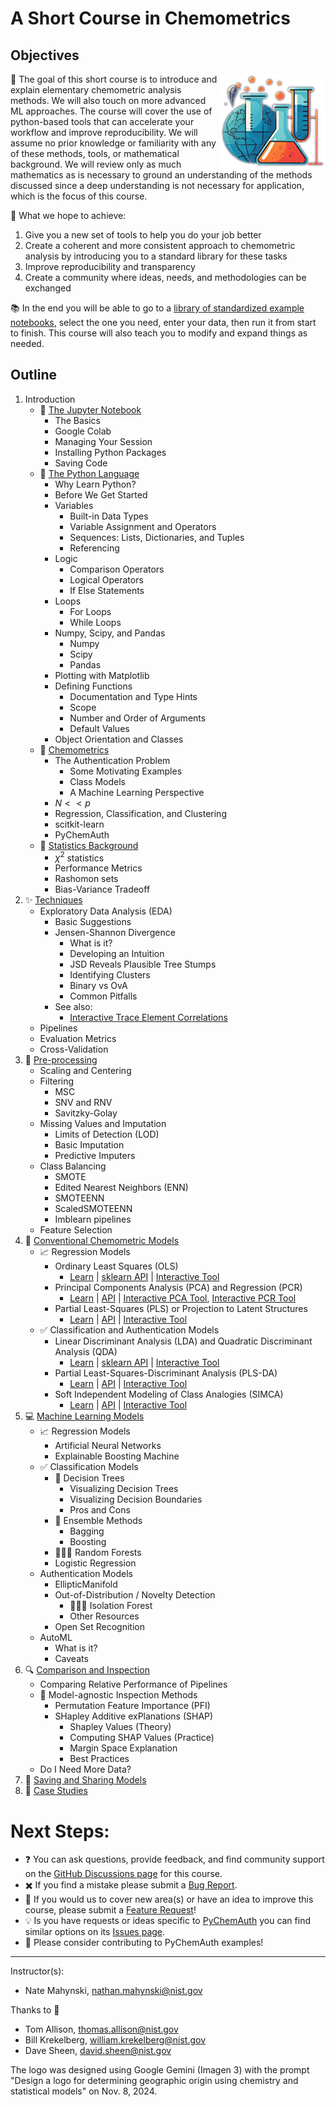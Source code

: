 # A Short Course in Chemometrics

## Objectives

<img src="logo.png" height=150 align="right"/>

:dart: The goal of this short course is to introduce and explain elementary chemometric analysis methods.  We will also touch on more advanced ML approaches.  The course will cover the use of python-based tools that can accelerate your workflow and improve reproducibility. We will assume no prior knowledge or familiarity with any of these methods, tools, or mathematical background.  We will review only as much mathematics as is necessary to ground an understanding of the methods discussed since a deep understanding is not necessary for application, which is the focus of this course.

:rocket: What we hope to achieve:
1. Give you a new set of tools to help you do your job better
2. Create a coherent and more consistent approach to chemometric analysis by introducing you to a standard library for these tasks
3. Improve reproducibility and transparency
4. Create a community where ideas, needs, and methodologies can be exchanged

:books: In the end you will be able to go to a [library of standardized example notebooks](https://pychemauth.readthedocs.io/en/latest/applications.html), select the one you need, enter your data, then run it from start to finish.  This course will also teach you to modify and expand things as needed.

## Outline
1. Introduction
    * 📓 [The Jupyter Notebook](https://github.com/mahynski/chemometric-carpentry/blob/main/notebooks/1.1_The_Jupyter_Notebook.ipynb)
        * The Basics
        * Google Colab
        * Managing Your Session
        * Installing Python Packages
        * Saving Code 
    * 🐍 [The Python Language](https://github.com/mahynski/chemometric-carpentry/blob/main/notebooks/1.2_The_Python_Language.ipynb)
        * Why Learn Python?
        * Before We Get Started
        * Variables
            * Built-in Data Types
            * Variable Assignment and Operators
            * Sequences: Lists, Dictionaries, and Tuples
            * Referencing
        * Logic
            * Comparison Operators
            * Logical Operators
            * If Else Statements
        * Loops
            * For Loops
            * While Loops
        * Numpy, Scipy, and Pandas
            * Numpy
            * Scipy
            * Pandas
        * Plotting with Matplotlib
        * Defining Functions
            * Documentation and Type Hints
            * Scope
            * Number and Order of Arguments
            * Default Values
        * Object Orientation and Classes
    * 🔬 [Chemometrics](https://github.com/mahynski/chemometric-carpentry/blob/main/notebooks/1.3_Chemometrics.ipynb)
        * The Authentication Problem
            * Some Motivating Examples
            * Class Models
            * A Machine Learning Perspective 
        * $N << p$
        * Regression, Classification, and Clustering
        * scitkit-learn
        * PyChemAuth
    * 🔮 [Statistics Background](https://github.com/mahynski/chemometric-carpentry/blob/main/notebooks/1.4_Statistics_Background.ipynb)
        * $\chi^2$ statistics 
        * Performance Metrics
        * Rashomon sets
        * Bias-Variance Tradeoff 
2. ✨ [Techniques](https://github.com/mahynski/chemometric-carpentry/blob/main/notebooks/2_Techniques.ipynb)
    * Exploratory Data Analysis (EDA)
        * Basic Suggestions
        * Jensen-Shannon Divergence
            * What is it?
            * Developing an Intuition
            * JSD Reveals Plausible Tree Stumps
            * Identifying Clusters
            * Binary vs OvA
            * Common Pitfalls
        * See also:
            * [Interactive Trace Element Correlations](https://chemometric-carpentry-periodic-table.streamlit.app/)
    * Pipelines
    * Evaluation Metrics
    * Cross-Validation 
3. 🚦 [Pre-processing](https://github.com/mahynski/chemometric-carpentry/blob/main/notebooks/3_Preprocessing.ipynb)
    * Scaling and Centering
    * Filtering
       * MSC
       * SNV and RNV
       * Savitzky-Golay  
    * Missing Values and Imputation
       * Limits of Detection (LOD)
       * Basic Imputation
       * Predictive Imputers  
    * Class Balancing
       * SMOTE
       * Edited Nearest Neighbors (ENN)
       * SMOTEENN
       * ScaledSMOTEENN
       * Imblearn pipelines
    * Feature Selection 
4. 🔳 [Conventional Chemometric Models](https://github.com/mahynski/chemometric-carpentry/blob/main/notebooks/4_Conventional_Chemometric_Models.ipynb)
    * 📈 Regression Models
        * Ordinary Least Squares (OLS)
            * [Learn](https://pychemauth.readthedocs.io/en/latest/jupyter/learn/ols.html) | [sklearn API](https://scikit-learn.org/stable/modules/linear_model.html) | [Interactive Tool](https://chemometric-carpentry-ols.streamlit.app/)
        * Principal Components Analysis (PCA) and Regression (PCR)
            * [Learn](https://pychemauth.readthedocs.io/en/latest/jupyter/learn/pca_pcr.html) | [API](https://pychemauth.readthedocs.io/en/latest/jupyter/api/pca.html) | [Interactive PCA Tool](https://chemometric-carpentry-pca.streamlit.app/), [Interactive PCR Tool](https://chemometric-carpentry-pcr.streamlit.app/)
        * Partial Least-Squares (PLS) or Projection to Latent Structures
            * [Learn](https://pychemauth.readthedocs.io/en/latest/jupyter/learn/pls.html) | [API](https://pychemauth.readthedocs.io/en/latest/jupyter/api/pls.html) | [Interactive Tool](https://chemometric-carpentry-pls.streamlit.app/)
    * ✅ Classification and Authentication Models
        * Linear Discriminant Analysis (LDA) and Quadratic Discriminant Analysis (QDA)
            * [Learn](https://pychemauth.readthedocs.io/en/latest/jupyter/learn/lda.html) | [sklearn API](https://scikit-learn.org/stable/modules/generated/sklearn.discriminant_analysis.LinearDiscriminantAnalysis.html) | [Interactive Tool](https://chemometric-carpentry-lda.streamlit.app/)
        * Partial Least-Squares-Discriminant Analysis (PLS-DA)
            * [Learn](https://pychemauth.readthedocs.io/en/latest/jupyter/learn/plsda.html) | [API](https://pychemauth.readthedocs.io/en/latest/jupyter/api/plsda.html) | [Interactive Tool](https://chemometric-carpentry-plsda.streamlit.app/)
        * Soft Independent Modeling of Class Analogies (SIMCA)
            * [Learn](https://pychemauth.readthedocs.io/en/latest/jupyter/learn/simca.html) | [API](https://pychemauth.readthedocs.io/en/latest/jupyter/api/simca.html) | [Interactive Tool](https://chemometric-carpentry-ddsimca.streamlit.app/)
5. 💻 [Machine Learning Models](https://github.com/mahynski/chemometric-carpentry/blob/main/notebooks/5_Machine_Learning_Models.ipynb)
    * 📈 Regression Models
        * Artificial Neural Networks
        * Explainable Boosting Machine 
    * ✅ Classification Models
        * 🌳 Decision Trees
           * Visualizing Decision Trees
           * Visualizing Decision Boundaries
           * Pros and Cons  
        * 🎼 Ensemble Methods
           * Bagging
           * Boosting
        * 🌳🌳🌳 Random Forests
        * Logistic Regression
    * Authentication Models
        * EllipticManifold
        * Out-of-Distribution / Novelty Detection
           * 🌳🙉🌳 Isolation Forest
           * Other Resources  
        * Open Set Recognition
    * AutoML
       * What is it?
       * Caveats 
6. 🔍 [Comparison and Inspection](https://github.com/mahynski/chemometric-carpentry/blob/main/notebooks/6_Comparison_and_Inspection.ipynb)
    * Comparing Relative Performance of Pipelines
    * 👀 Model-agnostic Inspection Methods
        * Permutation Feature Importance (PFI)
        * SHapley Additive exPlanations (SHAP)
           * Shapley Values (Theory)
           * Computing SHAP Values (Practice)
           * Margin Space Explanation
           * Best Practices
    * Do I Need More Data?
7. 💾 [Saving and Sharing Models](https://pychemauth.readthedocs.io/en/latest/jupyter/api/sharing_models.html)
8. 📁 [Case Studies](https://pychemauth.readthedocs.io/en/latest/applications.html)

<!--
https://sebastianraschka.com/blog/2022/deep-learning-for-tabular-data.html

5. Deep Learning
    * Automatic Featurization
    * Working in the Small Data Limit
        * Transfer Learning 
        * Fine Tuning
    * Embeddings
    * Convolutional Neural Nets
        * Leveraging Transfer Learning
        * Imaging Transformations
        * Out-of-Distribution Detection
    * Large Language Models
        * Transformers
            * GPT
            * BERT
        * RAG Systems
    * Chemical Foundation Models
        * Huggingface
        * ChemBERTA
    * DeepChem   
-->

# Next Steps:

* ❓ You can ask questions, provide feedback, and find community support on the [GitHub Discussions page](https://github.com/mahynski/chemometric-carpentry/discussions) for this course.
* ✖️ If you find a mistake please submit a [Bug Report](https://github.com/mahynski/chemometric-carpentry/issues/new/choose).
* 🔭 If you would us to cover new area(s) or have an idea to improve this course, please submit a [Feature Request](https://github.com/mahynski/chemometric-carpentry/issues/new/choose)!
* 💡 Is you have requests or ideas specific to [PyChemAuth](https://github.com/mahynski/pychemauth) you can find similar options on its [Issues page](https://github.com/mahynski/pychemauth/issues).
* 🤝 Please consider contributing to PyChemAuth examples!
  
---

Instructor(s):
* Nate Mahynski, nathan.mahynski@nist.gov

Thanks to 👏
* Tom Allison, thomas.allison@nist.gov
* Bill Krekelberg, william.krekelberg@nist.gov
* Dave Sheen, david.sheen@nist.gov

The logo was designed using Google Gemini (Imagen 3) with the prompt "Design a logo for determining geographic origin using chemistry and statistical models" on Nov. 8, 2024.

